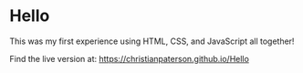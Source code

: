 # Hello

This was my first experience using HTML, CSS, and JavaScript all together!

Find the live version at: https://christianpaterson.github.io/Hello
